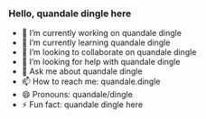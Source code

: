 ### Hello, quandale dingle here

- 🔭 I’m currently working on quandale dingle
- 🌱 I’m currently learning quandale dingle
- 👯 I’m looking to collaborate on quandale dingle
- 🤔 I’m looking for help with quandale dingle
- 💬 Ask me about quandale dingle
- 📫 How to reach me: quandale.dingle
- 😄 Pronouns: quandale/dingle
- ⚡ Fun fact: quandale dingle here

